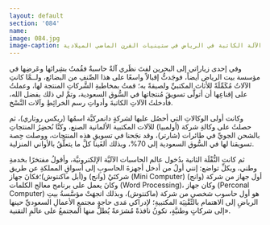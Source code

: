 ```yaml
---
layout: default
section: '084'
name:
image: 084.jpg
image-caption: منظر لإحدى الدورات التدريبية على استخدام الآلة الكاتبة في الرياض في ستينيات القرن الماضي الميلادية
---
```


وفي إحدى زياراتي إلى البحرين لفتَ نظَري آلةٌ حاسبةٌ فقُمتُ بشِرائها وعَرضِها في مؤسسة بيت الرياض أيضاً، فوجَدتُّ إقبالاً واسعًا على هذا الصِّنفِ من البضائع، ولــمَّا كانتِ الآلاتُ مُكَمِّلَةً للأثاث المكتبيِّ ولصيقةً به؛ قمتُ بمخاطبةِ الشَّركاتِ المنتجة لها، وعملتُ على إقناعِها أن أتولَّى تسويقَ مُنتجاتها في السُّوق السعودية، وتمَّ لي ذلك بفضل الله، فأدخلتُ الآلاتِ الكاتبةَ وأدواتِ رسم الخرائِطِ وآلات النَّسْخ.

وكانت أولى الوكالاتِ التي أحصُل عليها لشركةٍ دانمركيَّة اسمُها (ريكس روتاري)، ثم حصلتُ على وكالةِ شركة (أولمبيا) للآلات المكتبية الألمانية الصنع، وكنَّا نُحضِرُ المنتجاتِ بالشحن الجويِّ في طائرات (شارتر)، وقد نجَحنا في تسويقِ هذه المنتجات، ووصلت حِصة تسويقنا لها في السُّوق السعودية إلى 70%، وبذلك ألغَينا كلَّ ما يتعلَّقُ بالأواني المنزلية.

ثم كانت النُّقْلَة الثانية بدُخول عالم الحاسبات الآليَّة الإلكترونيَّة، وأقولُ مفتخرًا بخدمةِ وطني، وبكلِّ تواضع: إنني أولُ من أدخل أجهزةَ الحاسوبِ إلى أسواقِ المملكةِ عن طريق شركتَيْ (وانج) و(أبل ماكنتوش)؛فكانَ جهاز (Mini Computer) أول جهاز من شركة (وانج) وكانَ يعمل على برنامج معالج الكلمات (Word Processing)، وكان جهاز (Perconal Computer) هو أول حاسوب شخصي من شركة (ماكنتوش)، وبذلك اتجهَتْ مؤسَّسةُ بيتِ الرياضِ إلى الاهتمام بالتِّقْنِيَة المكتبيةِ؛ لإدراكي مَدى حاجةِ مجتمعِ الأعمالِ السعوديِّ حينها إلى شركاتٍ وطنيَّةٍ، تكونُ نافذةً مُشرَعةً يُطلُّ منها المجتمعُ على عالمِ التقنية».
